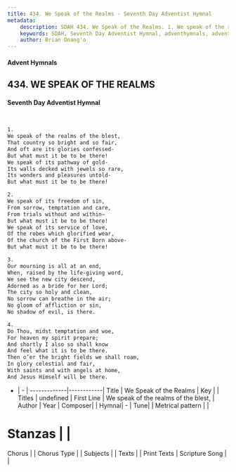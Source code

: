 ```yaml
---
title: 434. We Speak of the Realms - Seventh Day Adventist Hymnal
metadata:
    description: SDAH 434. We Speak of the Realms. 1. We speak of the realms of the blest, That country so bright and so fair, And oft are its glories confessed- But what must it be to be there! We speak of its pathway of gold- Its walls decked with jewels so rare, Its wonders and pleasures untold- But what must it be to be there!
    keywords: SDAH, Seventh Day Adventist Hymnal, adventhymnals, advent hymnals, We Speak of the Realms, We speak of the realms of the blest, 
    author: Brian Onang'o
---
```


#### Advent Hymnals
## 434. WE SPEAK OF THE REALMS
#### Seventh Day Adventist Hymnal

```txt


1.
We speak of the realms of the blest,
That country so bright and so fair,
And oft are its glories confessed-
But what must it be to be there!
We speak of its pathway of gold-
Its walls decked with jewels so rare,
Its wonders and pleasures untold-
But what must it be to be there!

2.
We speak of its freedom of sin,
From sorrow, temptation and care,
From trials without and within—
But what must it be to be there!
We speak of its service of love,
Of the robes which glorified wear,
Of the church of the First Born above-
But what must it be to be there!

3.
Our mourning is all at an end,
When, raised by the life-giving word,
We see the new city descend,
Adorned as a bride for her Lord;
The city so holy and clean,
No sorrow can breathe in the air;
No gloom of affliction or sin,
No shadow of evil, is there.

4.
Do Thou, midst temptation and woe,
For heaven my spirit prepare;
And shortly I also so shall know
And feel what it is to be there.
Then o’er the bright fields we shall roam,
In glory celestial and fair,
With saints and with angels at home,
And Jesus Himself will be there.


```

- |   -  |
-------------|------------|
Title | We Speak of the Realms |
Key |  |
Titles | undefined |
First Line | We speak of the realms of the blest, |
Author | 
Year | 
Composer|  |
Hymnal|  - |
Tune|  |
Metrical pattern | |
# Stanzas |  |
Chorus |  |
Chorus Type |  |
Subjects |  |
Texts |  |
Print Texts | 
Scripture Song |  |
  
